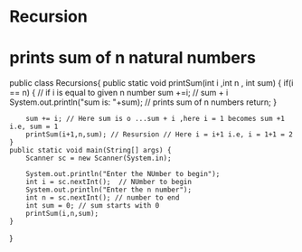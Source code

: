 # Recursion
# prints sum of n natural numbers

public class Recursions{
	public static void printSum(int i ,int n , int sum) {
		if(i == n) {  // if i is equal to given n number 
			sum +=i;  // sum + i
			System.out.println("sum is: "+sum);  // prints sum of  n numbers
			return;
		}
		
		sum += i; // Here sum is o ...sum + i ,here i = 1 becomes sum +1 i.e, sum = 1
		printSum(i+1,n,sum); // Resursion // Here i = i+1 i.e, i = 1+1 = 2  
	}
	public static void main(String[] args) {
		Scanner sc = new Scanner(System.in);
		
		System.out.println("Enter the NUmber to begin");
		int i = sc.nextInt();  // NUmber to begin
		System.out.println("Enter the n number");
		int n = sc.nextInt(); // number to end
		int sum = 0; // sum starts with 0
		printSum(i,n,sum);
	}
}
